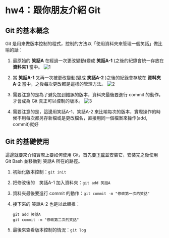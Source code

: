 # hw4：跟你朋友介紹 Git

## Git 的基本概念

Git 是用來做版本控制的程式，控制的方法以「使用資料夾來管理一個笑話」做比喻的話：

1. 最原始的 **笑話A** 在經過一次更改變動(變成 **笑話A-1** )之後的紀錄會統一存放在 **資料夾1** 當中。
![1](https://i.imgur.com/bSDoWCg.png)

2. 當 **笑話A-1** 又再一次被更改變動(變成 **笑話A-2** )之後的紀錄會存放在 **資料夾A-2** 當中，之後每次更改都是這樣的管理方法。
![2](https://i.imgur.com/TJY7g5g.png)

3. 需要注意的是為了避免加到錯誤的版本，資料夾最後要進行 commit 的動作，才會成為 Git 真正可以控制的版本。
![3](https://i.imgur.com/fJXUpWP.png)

4. 需要注意的是，這邊用笑話A-1、笑話A-2 來比喻每次的版本，實際操作的時候不用每次都另存新檔或是更改檔名，直接用同一個檔案來操作(add, commit)就好

## Git 的基礎使用

這邊就要來介紹實際上要如何使用 Git，首先要[下載](https://git-scm.com/)並安裝它，安裝完之後使用 Git Bash 並移動到 笑話A 所在的路徑。

1. 初始化版本控制：`git init`
2. 把修改後的　笑話A-1 加入資料夾：`git add 笑話A`
3. 資料夾最後要進行 commit 的動作：`git commit -m "修改第一次的笑話"`
4. 接下來的 笑話A-2 也是以此類推：

    ```
    git add 笑話A
    git commit -m "修改第二次的笑話"
    ```
5. 最後來查看版本控制的情況：`git log`